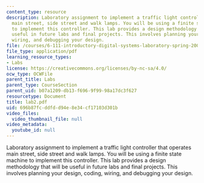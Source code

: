 ```yaml
---
content_type: resource
description: Laboratory assignment to implement a traffic light controller that operates
  main street, side street and walk lamps. You will be using a finite state machine
  to implement this controller. This lab provides a design methodology that will be
  useful in future labs and final projects. This involves planning your design, coding,
  wiring, and debugging your design.
file: /courses/6-111-introductory-digital-systems-laboratory-spring-2006/696b87fcddfdd94e8e34cf17103d301b_lab2.pdf
file_type: application/pdf
learning_resource_types:
- Labs
license: https://creativecommons.org/licenses/by-nc-sa/4.0/
ocw_type: OCWFile
parent_title: Labs
parent_type: CourseSection
parent_uid: b07a1209-db13-f696-9f99-98a17dc3f627
resourcetype: Document
title: lab2.pdf
uid: 696b87fc-ddfd-d94e-8e34-cf17103d301b
video_files:
  video_thumbnail_file: null
video_metadata:
  youtube_id: null
---
```

Laboratory assignment to implement a traffic light controller that operates main street, side street and walk lamps. You will be using a finite state machine to implement this controller. This lab provides a design methodology that will be useful in future labs and final projects. This involves planning your design, coding, wiring, and debugging your design.